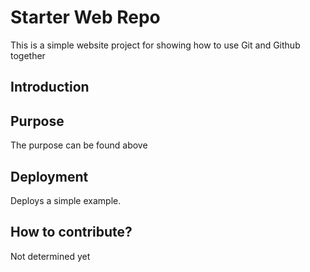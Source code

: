 # Starter Web Repo

This is a simple website project for showing how to use Git and Github together

## Introduction

## Purpose
The purpose can be found above

## Deployment
Deploys a simple example.

## How to contribute?
Not determined yet
